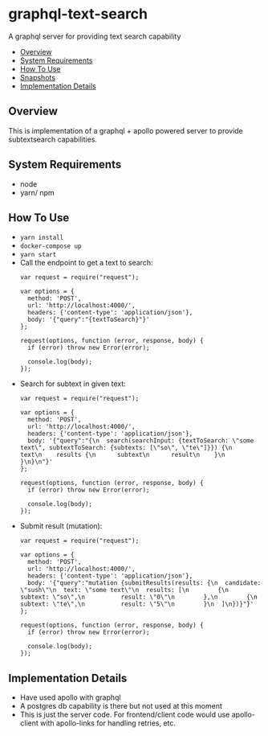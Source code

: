 # graphql-text-search

A graphql server for providing text search capability
<!-- toc -->
- [Overview](#overview)
- [System Requirements](#system-requirements)
- [How To Use](#how-to-use)
- [Snapshots](#snapshots)
- [Implementation Details](#implementation-details)
<!-- tocstop -->

## Overview
This is implementation of a graphql + apollo powered server to provide subtextsearch capabilities. 

## System Requirements
- node
- yarn/ npm

## How To Use
- `yarn install`
- `docker-compose up`
- `yarn start`
- Call the endpoint to get a text to search:
  ```
  var request = require("request");

  var options = {
    method: 'POST',
    url: 'http://localhost:4000/',
    headers: {'content-type': 'application/json'},
    body: '{"query":"{textToSearch}"}'
  };

  request(options, function (error, response, body) {
    if (error) throw new Error(error);

    console.log(body);
  });
  ```
- Search for subtext in given text:
  ```
  var request = require("request");

  var options = {
    method: 'POST',
    url: 'http://localhost:4000/',
    headers: {'content-type': 'application/json'},
    body: '{"query":"{\n  search(searchInput: {textToSearch: \"some text\", subtextToSearch: {subtexts: [\"so\", \"te\"]}}) {\n    text\n    results {\n      subtext\n      result\n    }\n  }\n}\n"}'
  };

  request(options, function (error, response, body) {
    if (error) throw new Error(error);

    console.log(body);
  });

  ```
- Submit result (mutation):
  ```
  var request = require("request");

  var options = {
    method: 'POST',
    url: 'http://localhost:4000/',
    headers: {'content-type': 'application/json'},
    body: '{"query":"mutation {submitResults(results: {\n  candidate: \"sush\"\n  text: \"some text\"\n  results: [\n        {\n          subtext: \"so\",\n          result: \"0\"\n        },\n        {\n          subtext: \"te\",\n          result: \"5\"\n        }\n  ]\n})}"}'
  };

  request(options, function (error, response, body) {
    if (error) throw new Error(error);

    console.log(body);
  });
  ```

## Implementation Details
- Have used apollo with graphql
- A postgres db capability is there but not used at this moment
- This is just the server code. For frontend/client code would use apollo-client with apollo-links for handling retries, etc.
